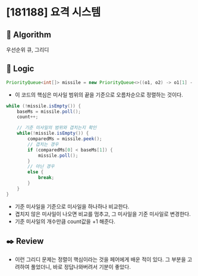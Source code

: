 # [181188] 요격 시스템

## :pushpin: **Algorithm**

우선순위 큐, 그리디

## :round_pushpin: **Logic**

```java
PriorityQueue<int[]> missile = new PriorityQueue<>((o1, o2) -> o1[1] - o2[1]);
```

- 이 코드의 핵심은 미사일 범위의 끝을 기준으로 오름차순으로 정렬하는 것이다.

```java
while (!missile.isEmpty()) {
    baseMs = missile.poll();
    count++;

    // 기준 미사일의 범위와 겹치는지 확인
    while(!missile.isEmpty()) {
        comparedMs = missile.peek();
        // 겹치는 경우
        if (comparedMs[0] < baseMs[1]) {
            missile.poll();
        }
        // 아닌 경우
        else {
            break;
        }
    }
}
```

- 기준 미사일을 기준으로 미사일을 하나하나 비교한다.
- 겹치지 않은 미사일이 나오면 비교를 멈추고, 그 미사일을 기준 미사일로 변경한다.
- 기준 미사일의 개수만큼 count값을 +1 해준다.

## :black_nib: **Review**

- 이런 그리디 문제는 정렬이 핵심이라는 것을 페어에게 배운 적이 있다. 그 부분을 고려하여 풀었더니, 바로 정답나와버려서 기분이 좋았다.
